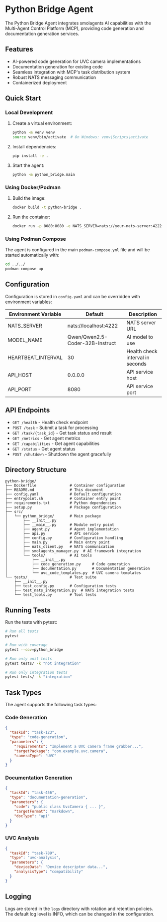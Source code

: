 # Python Bridge Agent

The Python Bridge Agent integrates smolagents AI capabilities with the Multi-Agent Control Platform (MCP), providing code generation and documentation generation services.

## Features

- AI-powered code generation for UVC camera implementations
- Documentation generation for existing code
- Seamless integration with MCP's task distribution system
- Robust NATS messaging communication
- Containerized deployment

## Quick Start

### Local Development

1. Create a virtual environment:
   ```bash
   python -m venv venv
   source venv/bin/activate  # On Windows: venv\Scripts\activate
   ```

2. Install dependencies:
   ```bash
   pip install -e .
   ```

3. Start the agent:
   ```bash
   python -m python_bridge.main
   ```

### Using Docker/Podman

1. Build the image:
   ```bash
   docker build -t python-bridge .
   ```

2. Run the container:
   ```bash
   docker run -p 8080:8080 -e NATS_SERVER=nats://your-nats-server:4222 python-bridge
   ```

### Using Podman Compose

The agent is configured in the main `podman-compose.yml` file and will be started automatically with:

```bash
cd ../../
podman-compose up
```

## Configuration

Configuration is stored in `config.yaml` and can be overridden with environment variables:

| Environment Variable | Default | Description |
|----------------------|---------|-------------|
| NATS_SERVER | nats://localhost:4222 | NATS server URL |
| MODEL_NAME | Qwen/Qwen2.5-Coder-32B-Instruct | AI model to use |
| HEARTBEAT_INTERVAL | 30 | Health check interval in seconds |
| API_HOST | 0.0.0.0 | API service host |
| API_PORT | 8080 | API service port |

## API Endpoints

- `GET /health` - Health check endpoint
- `POST /task` - Submit a task for processing
- `GET /task/{task_id}` - Get task status and result
- `GET /metrics` - Get agent metrics
- `GET /capabilities` - Get agent capabilities
- `GET /status` - Get agent status
- `POST /shutdown` - Shutdown the agent gracefully

## Directory Structure

```
python-bridge/
├── Dockerfile               # Container configuration
├── README.md                # This document
├── config.yaml              # Default configuration
├── entrypoint.sh            # Container entry point
├── requirements.txt         # Python dependencies
├── setup.py                 # Package configuration
├── src/
│   └── python_bridge/       # Main package
│       ├── __init__.py
│       ├── __main__.py      # Module entry point
│       ├── agent.py         # Agent implementation
│       ├── api.py           # API service
│       ├── config.py        # Configuration handling
│       ├── main.py          # Main entry point
│       ├── nats_client.py   # NATS communication
│       ├── smolagents_manager.py  # AI framework integration
│       └── tools/           # AI tools
│           ├── __init__.py
│           ├── code_generation.py     # Code generation
│           ├── documentation.py       # Documentation generation
│           └── uvc_code_templates.py  # UVC camera templates
└── tests/                   # Test suite
    ├── __init__.py
    ├── test_config.py       # Configuration tests
    ├── test_nats_integration.py  # NATS integration tests
    └── test_tools.py        # Tool tests
```

## Running Tests

Run the tests with pytest:

```bash
# Run all tests
pytest

# Run with coverage
pytest --cov=python_bridge

# Run only unit tests
pytest tests/ -k "not integration"

# Run only integration tests
pytest tests/ -k "integration"
```

## Task Types

The agent supports the following task types:

### Code Generation

```json
{
  "taskId": "task-123",
  "type": "code-generation",
  "parameters": {
    "requirements": "Implement a UVC camera frame grabber...",
    "targetPackage": "com.example.uvc.camera",
    "cameraType": "UVC"
  }
}
```

### Documentation Generation

```json
{
  "taskId": "task-456",
  "type": "documentation-generation",
  "parameters": {
    "code": "public class UvcCamera { ... }",
    "targetFormat": "markdown",
    "docType": "api"
  }
}
```

### UVC Analysis

```json
{
  "taskId": "task-789",
  "type": "uvc-analysis",
  "parameters": {
    "deviceData": "Device descriptor data...",
    "analysisType": "compatibility"
  }
}
```

## Logging

Logs are stored in the `logs` directory with rotation and retention policies. The default log level is INFO, which can be changed in the configuration.